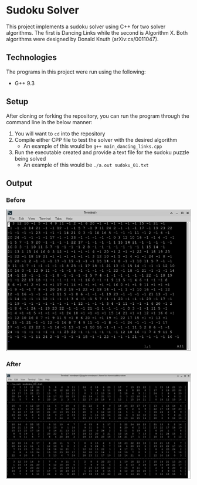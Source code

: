 # Sudoku Solver
This project implements a sudoku solver using C++ for two solver algorithms. The first is Dancing Links while the second is Algorithm X. Both algorithms were designed by Donald Knuth (arXiv:cs/0011047).

## Technologies
The programs in this project were run using the following:
* G++ 9.3

## Setup
After cloning or forking the repository, you can run the program through the command line in the below manner:
1. You will want to `cd` into the repository
2. Compile either CPP file to test the solver with the desired algorithm
   - An example of this would be `g++ main_dancing_links.cpp`
3. Run the executable created and provide a text file for the sudoku puzzle being solved
   - An example of this would be `./a.out sudoku_01.txt`

## Output
### Before
![Sudoku Puzzle](images/sudoku_solver_1.png)

### After
![Output of Sudoku Solver program](images/sudoku_solver_2.png)
